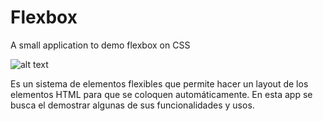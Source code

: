 # Flexbox

A small application to demo flexbox on CSS

![alt text](https://miro.medium.com/max/580/0*EqkaSrDV0tXO8Vev.)

Es un sistema de elementos flexibles que permite hacer un layout de los elementos HTML para que se coloquen automáticamente.
En esta app se busca el demostrar algunas de sus funcionalidades y usos.

